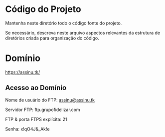 # Código do Projeto

Mantenha neste diretório todo o código fonte do projeto. 

Se necessário, descreva neste arquivo aspectos relevantes da estrutura de diretórios criada para organização do código.

# Domínio

https://assinu.tk/

## Acesso ao Domínio

Nome de usuário do FTP: assinu@assinu.tk

Servidor FTP: ftp.grupofidelizar.com

FTP & porta FTPS explícita:  21

Senha: x!qO4J&_Ak!e

